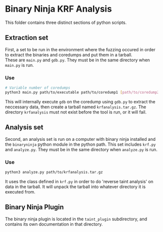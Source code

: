 # Binary Ninja KRF Analysis
This folder contains three distinct sections of python scripts.

## Extraction set
First, a set to be run in the environment where the fuzzing occured in order to extract the binaries and coredumps and put them in a tarball.  
These are `main.py` and `gdb.py`. They must be in the same directory when `main.py` is run. 

### Use
```bash
# Variable number of coredumps
python3 main.py path/to/executable path/to/coredump1 [path/to/coredump2] ...
```

This will internally execute `gdb` on the coredump using `gdb.py` to extract the neccessary data, then create a tarball named `krfanalysis.tar.gz`.
The directory `krfanalysis` must not exist before the tool is run, or it will fail.

## Analysis set
Second, an analysis set is run on a computer with binary ninja installed and the `binaryninja` python module in the python path.
This set includes `krf.py` and `analyze.py`. They must be in the same directory when `analyze.py` is run.

### Use
```bash
python3 analyze.py path/to/krfanalysis.tar.gz
```

It uses the class defined in `krf.py` in order to do 'reverse taint analysis' on data in the tarball.
It will unpack the tarball into whatever directory it is executed from.

## Binary Ninja Plugin
The binary ninja plugin is located in the `taint_plugin` subdirectory, and contains its own documentation in that directory.
